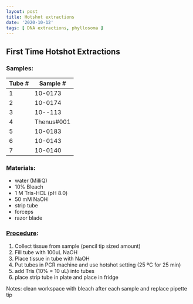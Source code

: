 ```yaml
---
layout: post
title: Hotshot extractions
date: '2020-10-12'
tags: [ DNA extractions, phyllosoma ]
---
```


## First Time Hotshot Extractions

### Samples:

| Tube # | Sample # |
| ------ | -------- |
|	1	 | 10-0173  |
|	2	 | 10-0174  |
|	3	 | 10--113  |
|	4	 |Thenus#001|
|	5	 | 10-0183  |
|	6	 | 10-0143  |
|	7	 | 10-0140  |


### Materials:
* water (MilliQ)
* 10% Bleach
* 1 M Tris-HCL (pH 8.0)
* 50 mM NaOH
* strip tube
* forceps
* razor blade 

### [Procedure](https://github.com/SophiSamus1/Samus_Lab_Notebook/blob/master/protocols/HotshotProtocol.md): 
1. Collect tissue from sample (pencil tip sized amount)
2. Fill tube with 100uL NaOH
3. Place tissue in tube with NaOH
4. Put tubes in PCR machine and use hotshot setting (25 ºC for 25 min)
5. add Tris (10% = 10 uL) into tubes
6. place strip tube in plate and place in fridge

Notes: clean workspace with bleach after each sample and replace pipette tip